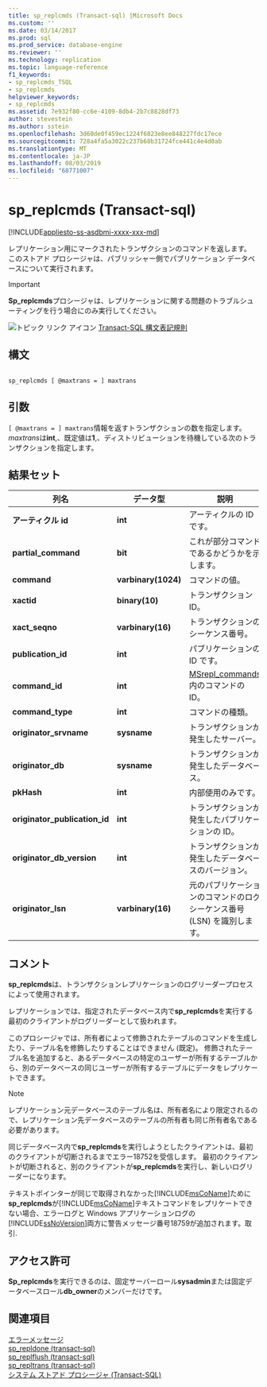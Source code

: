```yaml
---
title: sp_replcmds (Transact-sql) |Microsoft Docs
ms.custom: ''
ms.date: 03/14/2017
ms.prod: sql
ms.prod_service: database-engine
ms.reviewer: ''
ms.technology: replication
ms.topic: language-reference
f1_keywords:
- sp_replcmds_TSQL
- sp_replcmds
helpviewer_keywords:
- sp_replcmds
ms.assetid: 7e932f80-cc6e-4109-8db4-2b7c8828df73
author: stevestein
ms.author: sstein
ms.openlocfilehash: 3d60de0f459ec1224f6023e8ee848227fdc17ece
ms.sourcegitcommit: 728a4fa5a3022c237b68b31724fce441c4e4d0ab
ms.translationtype: MT
ms.contentlocale: ja-JP
ms.lasthandoff: 08/03/2019
ms.locfileid: "68771007"
---
```

# <a name="spreplcmds-transact-sql"></a>sp_replcmds (Transact-sql)
[!INCLUDE[appliesto-ss-asdbmi-xxxx-xxx-md](../../includes/appliesto-ss-asdbmi-xxxx-xxx-md.md)]

  レプリケーション用にマークされたトランザクションのコマンドを返します。 このストアド プロシージャは、パブリッシャー側でパブリケーション データベースについて実行されます。  
  
> [!IMPORTANT]  
>  **Sp_replcmds**プロシージャは、レプリケーションに関する問題のトラブルシューティングを行う場合にのみ実行してください。  
  
 ![トピック リンク アイコン](../../database-engine/configure-windows/media/topic-link.gif "トピック リンク アイコン") [Transact-SQL 構文表記規則](../../t-sql/language-elements/transact-sql-syntax-conventions-transact-sql.md)  
  
## <a name="syntax"></a>構文  
  
```  
  
sp_replcmds [ @maxtrans = ] maxtrans  
```  
  
## <a name="arguments"></a>引数  
`[ @maxtrans = ] maxtrans`情報を返すトランザクションの数を指定します。 *maxtrans*は**int**,、既定値は**1**,、ディストリビューションを待機している次のトランザクションを指定します。  
  
## <a name="result-sets"></a>結果セット  
  
|列名|データ型|説明|  
|-----------------|---------------|-----------------|  
|**アーティクル id**|**int**|アーティクルの ID です。|  
|**partial_command**|**bit**|これが部分コマンドであるかどうかを示します。|  
|**command**|**varbinary(1024)**|コマンドの値。|  
|**xactid**|**binary(10)**|トランザクション ID。|  
|**xact_seqno**|**varbinary(16)**|トランザクションのシーケンス番号。|  
|**publication_id**|**int**|パブリケーションの ID です。|  
|**command_id**|**int**|[MSrepl_commands](../../relational-databases/system-tables/msrepl-commands-transact-sql.md)内のコマンドの ID。|  
|**command_type**|**int**|コマンドの種類。|  
|**originator_srvname**|**sysname**|トランザクションが発生したサーバー。|  
|**originator_db**|**sysname**|トランザクションが発生したデータベース。|  
|**pkHash**|**int**|内部使用のみです。|  
|**originator_publication_id**|**int**|トランザクションが発生したパブリケーションの ID。|  
|**originator_db_version**|**int**|トランザクションが発生したデータベースのバージョン。|  
|**originator_lsn**|**varbinary(16)**|元のパブリケーションのコマンドのログシーケンス番号 (LSN) を識別します。|  
  
## <a name="remarks"></a>コメント  
 **sp_replcmds**は、トランザクションレプリケーションのログリーダープロセスによって使用されます。  
  
 レプリケーションでは、指定されたデータベース内で**sp_replcmds**を実行する最初のクライアントがログリーダーとして扱われます。  
  
 このプロシージャでは、所有者によって修飾されたテーブルのコマンドを生成したり、テーブル名を修飾したりすることはできません (既定)。 修飾されたテーブル名を追加すると、あるデータベースの特定のユーザーが所有するテーブルから、別のデータベースの同じユーザーが所有するテーブルにデータをレプリケートできます。  
  
> [!NOTE]  
>  レプリケーション元データベースのテーブル名は、所有者名により限定されるので、レプリケーション先データベースのテーブルの所有者も同じ所有者名である必要があります。  
  
 同じデータベース内で**sp_replcmds**を実行しようとしたクライアントは、最初のクライアントが切断されるまでエラー18752を受信します。 最初のクライアントが切断されると、別のクライアントが**sp_replcmds**を実行し、新しいログリーダーになります。  
  
 テキストポインターが同じで取得されなかった[!INCLUDE[msCoName](../../includes/msconame-md.md)]ために**sp_replcmds**が[!INCLUDE[msCoName](../../includes/msconame-md.md)]テキストコマンドをレプリケートできない場合、エラーログと Windows アプリケーションログの[!INCLUDE[ssNoVersion](../../includes/ssnoversion-md.md)]両方に警告メッセージ番号18759が追加されます。取引.  
  
## <a name="permissions"></a>アクセス許可  
 **Sp_replcmds**を実行できるのは、固定サーバーロール**sysadmin**または固定データベースロール**db_owner**のメンバーだけです。  
  
## <a name="see-also"></a>関連項目  
 [エラーメッセージ](../../relational-databases/native-client-odbc-error-messages/error-messages.md)   
 [sp_repldone &#40;transact-sql&#41;](../../relational-databases/system-stored-procedures/sp-repldone-transact-sql.md)   
 [sp_replflush &#40;transact-sql&#41;](../../relational-databases/system-stored-procedures/sp-replflush-transact-sql.md)   
 [sp_repltrans &#40;transact-sql&#41;](../../relational-databases/system-stored-procedures/sp-repltrans-transact-sql.md)   
 [システム ストアド プロシージャ &#40;Transact-SQL&#41;](../../relational-databases/system-stored-procedures/system-stored-procedures-transact-sql.md)  
  
  
